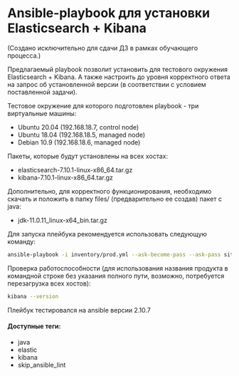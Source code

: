 # Ansible-playbook для установки Elasticsearch + Kibana

(Создано исключительно для сдачи ДЗ в рамках обучающего процесса.)

Предлагаемый playbook позволит установить для тестового окружения Elasticsearch + Kibana. А также настроить до уровня корректного ответа на запрос об установленной версии (в соответствии с условием поставленной задачи).

Тестовое окружение для которого подготовлен playbook - три виртуальные машины:
    
- Ubuntu 20.04  (192.168.18.7, control node)  
- Ubuntu 18.04 (192.168.18.5, managed node)  
- Debian 10.9 (192.168.18.6, managed node)  

Пакеты, которые будут установлены на всех хостах:
- elasticsearch-7.10.1-linux-x86_64.tar.gz
- kibana-7.10.1-linux-x86_64.tar.gz

Дополнительно, для корректного функционирования, необходимо скачать и положить в папку files/ (предварительно ее создав) пакет c java:
- jdk-11.0.11_linux-x64_bin.tar.gz

Для запуска плейбука рекомендуется использовать следующую команду:

```sh    
ansible-playbook -i inventory/prod.yml --ask-become-pass --ask-pass site.yml
```

Проверка работоспособности (для использования названия продукта в командной строке без указания полного пути, возможно, потребуется перезагрузка всех хостов):
```sh    
kibana --version
```

Плейбук тестировался на ansible версии 2.10.7

#### Доступные теги:

- java
- elastic
- kibana
- skip_ansible_lint
